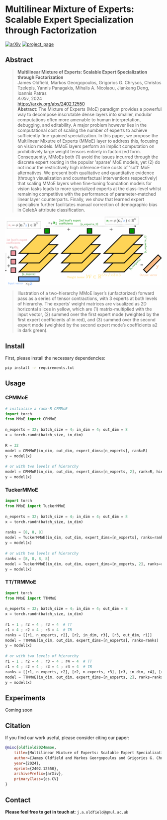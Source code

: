 # Multilinear Mixture of Experts:<br> Scalable Expert Specialization through Factorization

[![arXiv](https://img.shields.io/badge/arXiv-2402.12550-red)](https://arxiv.org/abs/2402.12550) [![project_page](https://img.shields.io/badge/project_page-orange)](http://eecs.qmul.ac.uk/~jo001/MMoE/)

## Abstract

> **Multilinear Mixture of Experts: Scalable Expert Specialization through Factorization**<br>
James Oldfield, Markos Georgopoulos, Grigorios G. Chrysos, Christos Tzelepis, Yannis Panagakis, Mihalis A. Nicolaou, Jiankang Deng, Ioannis Patras<br>
*ArXiv*, 2024 <br>
https://arxiv.org/abs/2402.12550 <br>
> **Abstract**: The Mixture of Experts (MoE) paradigm provides a powerful way to decompose inscrutable dense layers into smaller, modular computations often more amenable to human interpretation, debugging, and editability. A major problem however lies in the computational cost of scaling the number of experts to achieve sufficiently fine-grained specialization. In this paper, we propose the Multilinear Mixutre of Experts (MMoE) layer to address this, focusing on vision models. MMoE layers perform an implicit computation on prohibitively large weight tensors entirely in factorized form. Consequently, MMoEs both (1) avoid the issues incurred through the discrete expert routing in the popular 'sparse' MoE models, yet (2) do not incur the restrictively high inference-time costs of 'soft' MoE alternatives. We present both qualitative and quantitative evidence (through visualization and counterfactual interventions respectively) that scaling MMoE layers when fine-tuning foundation models for vision tasks leads to more specialized experts at the class-level whilst remaining competitive with the performance of parameter-matched linear layer counterparts. Finally, we show that learned expert specialism further facilitates manual correction of demographic bias in CelebA attribute classification.

<img src="./images/anim.gif" width="750"/>

> Illustration of a two-hierarchy MMoE layer’s (unfactorized) forward pass as a series of tensor contractions, with 3 experts at both levels of hierarchy. The experts’ weight matrices are visualized as 2D horizontal slices in yellow, which are (1) matrix-multiplied with the input vector, (2) summed over the first expert mode (weighted by the first expert coefficients a1 in red), and (3) summed over the second expert mode (weighted by the second expert mode’s coefficients a2 in dark green).


## Install

First, please install the necessary dependencies:

```bash
pip install -r requirements.txt
```

## Usage

### CPMMoE

```python
# initialise a rank-R CPMMoE
import torch
from MMoE import CPMMoE

n_experts = 32; batch_size = 4; in_dim = 4; out_dim = 8
x = torch.randn(batch_size, in_dim)

R = 32
model = CPMMoE(in_dim, out_dim, expert_dims=[n_experts], rank=R)
y = model(x)

# or with two levels of hierarchy
model = CPMMoE(in_dim, out_dim, expert_dims=[n_experts, 2], rank=R, hierarchy=2)
y = model(x)
```

### TuckerMMoE

```python
import torch
from MMoE import TuckerMMoE

n_experts = 32; batch_size = 4; in_dim = 4; out_dim = 8
x = torch.randn(batch_size, in_dim)

ranks = [8, 8, 8]
model = TuckerMMoE(in_dim, out_dim, expert_dims=[n_experts], ranks=ranks)
y = model(x)

# or with two levels of hierarchy
ranks = [8, 8, 8, 8]
model = TuckerMMoE(in_dim, out_dim, expert_dims=[n_experts, 2], ranks=ranks, hierarchy=2)
y = model(x)
```

### TT/TRMMoE

```python
import torch
from MMoE import TTMMoE

n_experts = 32; batch_size = 4; in_dim = 4; out_dim = 8
x = torch.randn(batch_size, in_dim)

r1 = 1 ; r2 = 4 ; r3 = 4  # TT
r1 = 4 ; r2 = 4 ; r3 = 4  # TR
ranks = [[r1, n_experts, r2], [r2, in_dim, r3], [r3, out_dim, r1]]
model = TTMMoE(in_dim, out_dim, expert_dims=[n_experts], ranks=ranks)
y = model(x)

# or with two levels of hierarchy
r1 = 1 ; r2 = 4 ; r3 = 4 ; r4 = 4  # TT
r1 = 4 ; r2 = 4 ; r3 = 4 ; r4 = 4  # TR
ranks = [[r1, n_experts, r2], [r2, n_experts, r3], [r3, in_dim, r4], [r4, out_dim, r1]]
model = TTMMoE(in_dim, out_dim, expert_dims=[n_experts, 2], ranks=ranks, hierarchy=2)
y = model(x)
```

## Experiments

Coming soon

## Citation

If you find our work useful, please consider citing our paper:

```bibtex
@misc{oldfield2024mmoe,
    title={Multilinear Mixture of Experts: Scalable Expert Specialization through Factorization},
    author={James Oldfield and Markos Georgopoulos and Grigorios G. Chrysos and Christos Tzelepis and Yannis Panagakis and Mihalis A. Nicolaou and Jiankang Deng and Ioannis Patras},
    year={2024},
    eprint={2402.12550},
    archivePrefix={arXiv},
    primaryClass={cs.CV}
}
```

## Contact

**Please feel free to get in touch at**: `j.a.oldfield@qmul.ac.uk`